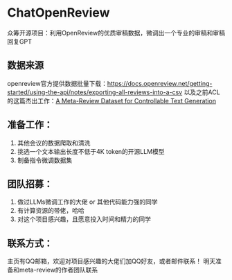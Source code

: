 # ChatOpenReview
众筹开源项目：利用OpenReview的优质审稿数据，微调出一个专业的审稿和审稿回复GPT


## 数据来源
openreview官方提供数据批量下载：https://docs.openreview.net/getting-started/using-the-api/notes/exporting-all-reviews-into-a-csv
以及之前ACL的这篇杰出工作：[A Meta-Review Dataset for Controllable Text Generation](https://github.com/Shen-Chenhui/MReD)

## 准备工作：
1. 其他会议的数据爬取和清洗
2. 挑选一个文本输出长度不低于4K token的开源LLM模型
3. 制备指令微调数据集

## 团队招募：
1. 做过LLMs微调工作的大佬 or 其他代码能力强的同学
2. 有计算资源的带佬，哈哈
3. 对这个项目感兴趣，且愿意投入时间和精力的同学

## 联系方式：
主页有QQ邮箱，欢迎对项目感兴趣的大佬们加QQ好友，或者邮件联系！
明天准备和meta-review的作者团队联系
